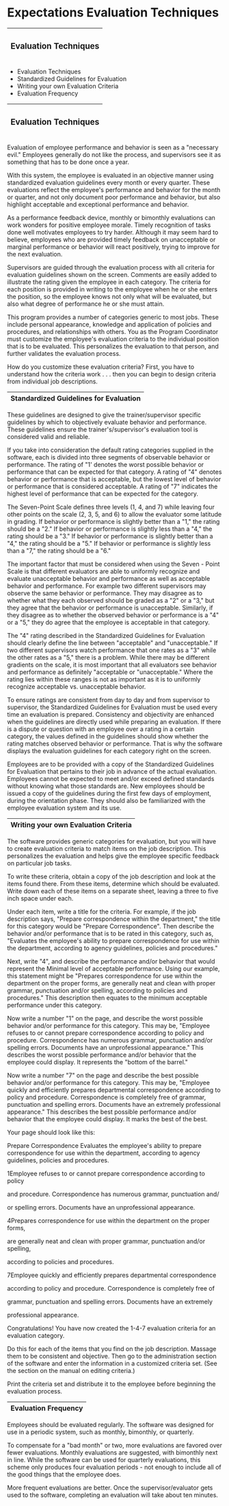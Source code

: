 # Expectations Evaluation Techniques

| <h3><strong>Evaluation Techniques</strong></h3> |
| ----------------------------------------------- |

* Evaluation Techniques
* Standardized Guidelines for Evaluation
* Writing your own Evaluation Criteria
* Evaluation Frequency

| <h3>Evaluation Techniques</h3> |
| ------------------------------ |

Evaluation of employee performance and behavior is seen as a "necessary evil." Employees generally do not like the process, and supervisors see it as something that has to be done once a year.

With this system, the employee is evaluated in an objective manner using standardized evaluation guidelines every month or every quarter. These evaluations reflect the employee's performance and behavior for the month or quarter, and not only document poor performance and behavior, but also highlight acceptable and exceptional performance and behavior.

As a performance feedback device, monthly or bimonthly evaluations can work wonders for positive employee morale. Timely recognition of tasks done well motivates employees to try harder. Although it may seem hard to believe, employees who are provided timely feedback on unacceptable or marginal performance or behavior will react positively, trying to improve for the next evaluation.

Supervisors are guided through the evaluation process with all criteria for evaluation guidelines shown on the screen. Comments are easily added to illustrate the rating given the employee in each category. The criteria for each position is provided in writing to the employee when he or she enters the position, so the employee knows not only what will be evaluated, but also what degree of performance he or she must attain.

This program provides a number of categories generic to most jobs. These include personal appearance, knowledge and application of policies and procedures, and relationships with others. You as the Program Coordinator must customize the employee's evaluation criteria to the individual position that is to be evaluated. This personalizes the evaluation to that person, and further validates the evaluation process.

How do you customize these evaluation criteria? First, you have to understand how the criteria work . . . then you can begin to design criteria from individual job descriptions.

| Standardized Guidelines for Evaluation |
| -------------------------------------- |

These guidelines are designed to give the trainer/supervisor specific guidelines by which to objectively evaluate behavior and performance. These guidelines ensure the trainer's/supervisor's evaluation tool is considered valid and reliable.

If you take into consideration the default rating categories supplied in the software, each is divided into three segments of observable behavior or performance. The rating of "1' denotes the worst possible behavior or performance that can be expected for that category. A rating of "4" denotes behavior or performance that is acceptable, but the lowest level of behavior or performance that is considered acceptable. A rating of "7" indicates the highest level of performance that can be expected for the category.

The Seven-Point Scale defines three levels (1, 4, and 7) while leaving four other points on the scale (2, 3, 5, and 6) to allow the evaluator some latitude in grading. If behavior or performance is slightly better than a "1," the rating should be a "2." If behavior or performance is slightly less than a "4," the rating should be a "3." If behavior or performance is slightly better than a "4," the rating should be a "5." If behavior or performance is slightly less than a "7," the rating should be a "6."

The important factor that must be considered when using the Seven - Point Scale is that different evaluators are able to uniformly recognize and evaluate unacceptable behavior and performance as well as acceptable behavior and performance. For example two different supervisors may observe the same behavior or performance. They may disagree as to whether what they each observed should be graded as a "2" or a "3," but they agree that the behavior or performance is unacceptable. Similarly, if they disagree as to whether the observed behavior or performance is a "4" or a "5," they do agree that the employee is acceptable in that category.

The "4" rating described in the Standardized Guidelines for Evaluation should clearly define the line between "acceptable" and "unacceptable." If two different supervisors watch performance that one rates as a "3" while the other rates as a "5," there is a problem. While there may be different gradients on the scale, it is most important that all evaluators see behavior and performance as definitely "acceptable or "unacceptable." Where the rating lies within these ranges is not as important as it is to uniformly recognize acceptable vs. unacceptable behavior.

To ensure ratings are consistent from day to day and from supervisor to supervisor, the Standardized Guidelines for Evaluation must be used every time an evaluation is prepared. Consistency and objectivity are enhanced when the guidelines are directly used while preparing an evaluation. If there is a dispute or question with an employee over a rating in a certain category, the values defined in the guidelines should show whether the rating matches observed behavior or performance. That is why the software displays the evaluation guidelines for each category right on the screen.

Employees are to be provided with a copy of the Standardized Guidelines for Evaluation that pertains to their job in advance of the actual evaluation. Employees cannot be expected to meet and/or exceed defined standards without knowing what those standards are. New employees should be issued a copy of the guidelines during the first few days of employment, during the orientation phase. They should also be familiarized with the employee evaluation system and its use.

| Writing your own Evaluation Criteria |
| ------------------------------------ |

The software provides generic categories for evaluation, but you will have to create evaluation criteria to match items on the job description. This personalizes the evaluation and helps give the employee specific feedback on particular job tasks.

To write these criteria, obtain a copy of the job description and look at the items found there. From these items, determine which should be evaluated. Write down each of these items on a separate sheet, leaving a three to five inch space under each.

Under each item, write a title for the criteria. For example, if the job description says, "Prepare correspondence within the department," the title for this category would be "Prepare Correspondence". Then describe the behavior and/or performance that is to be rated in this category, such as, "Evaluates the employee's ability to prepare correspondence for use within the department, according to agency guidelines, policies and procedures."

Next, write "4", and describe the performance and/or behavior that would represent the Minimal level of acceptable performance. Using our example, this statement might be "Prepares correspondence for use within the department on the proper forms, are generally neat and clean with proper grammar, punctuation and/or spelling, according to policies and procedures." This description then equates to the minimum acceptable performance under this category.

Now write a number "1" on the page, and describe the worst possible behavior and/or performance for this category. This may be, "Employee refuses to or cannot prepare correspondence according to policy and procedure. Correspondence has numerous grammar, punctuation and/or spelling errors. Documents have an unprofessional appearance." This describes the worst possible performance and/or behavior that the employee could display. It represents the "bottom of the barrel."

Now write a number "7" on the page and describe the best possible behavior and/or performance for this category. This may be, "Employee quickly and efficiently prepares departmental correspondence according to policy and procedure. Correspondence is completely free of grammar, punctuation and spelling errors. Documents have an extremely professional appearance." This describes the best possible performance and/or behavior that the employee could display. It marks the best of the best.

Your page should look like this:

Prepare Correspondence Evaluates the employee's ability to prepare correspondence for use within the department, according to agency guidelines, policies and procedures.

1Employee refuses to or cannot prepare correspondence according to policy

and procedure. Correspondence has numerous grammar, punctuation and/

or spelling errors. Documents have an unprofessional appearance.

4Prepares correspondence for use within the department on the proper forms,

are generally neat and clean with proper grammar, punctuation and/or spelling,

according to policies and procedures.

7Employee quickly and efficiently prepares departmental correspondence

according to policy and procedure. Correspondence is completely free of

grammar, punctuation and spelling errors. Documents have an extremely

professional appearance.

Congratulations! You have now created the 1-4-7 evaluation criteria for an evaluation category.

Do this for each of the items that you find on the job description. Massage them to be consistent and objective. Then go to the administration section of the software and enter the information in a customized criteria set. (See the section on the manual on editing criteria.)

Print the criteria set and distribute it to the employee before beginning the evaluation process.

| Evaluation Frequency |
| -------------------- |

Employees should be evaluated regularly. The software was designed for use in a periodic system, such as monthly, bimonthly, or quarterly.

To compensate for a "bad month" or two, more evaluations are favored over fewer evaluations. Monthly evaluations are suggested, with bimonthly next in line. While the software can be used for quarterly evaluations, this scheme only produces four evaluation periods - not enough to include all of the good things that the employee does.

More frequent evaluations are better. Once the supervisor/evaluator gets used to the software, completing an evaluation will take about ten minutes.
